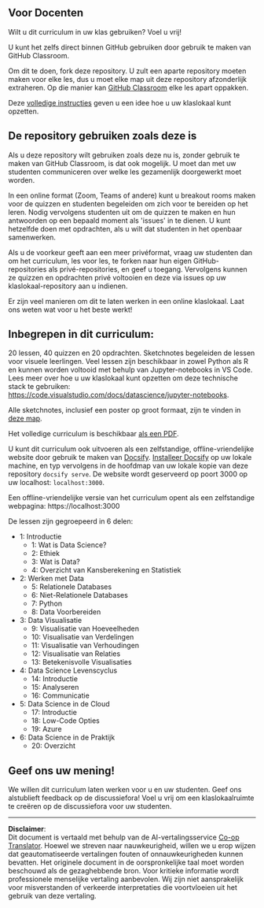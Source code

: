 <!--
CO_OP_TRANSLATOR_METADATA:
{
  "original_hash": "87f157ea00d36c1d12c14390d9852b50",
  "translation_date": "2025-08-28T15:02:41+00:00",
  "source_file": "for-teachers.md",
  "language_code": "nl"
}
-->
## Voor Docenten

Wilt u dit curriculum in uw klas gebruiken? Voel u vrij!

U kunt het zelfs direct binnen GitHub gebruiken door gebruik te maken van GitHub Classroom.

Om dit te doen, fork deze repository. U zult een aparte repository moeten maken voor elke les, dus u moet elke map uit deze repository afzonderlijk extraheren. Op die manier kan [GitHub Classroom](https://classroom.github.com/classrooms) elke les apart oppakken.

Deze [volledige instructies](https://github.blog/2020-03-18-set-up-your-digital-classroom-with-github-classroom/) geven u een idee hoe u uw klaslokaal kunt opzetten.

## De repository gebruiken zoals deze is

Als u deze repository wilt gebruiken zoals deze nu is, zonder gebruik te maken van GitHub Classroom, is dat ook mogelijk. U moet dan met uw studenten communiceren over welke les gezamenlijk doorgewerkt moet worden.

In een online format (Zoom, Teams of andere) kunt u breakout rooms maken voor de quizzen en studenten begeleiden om zich voor te bereiden op het leren. Nodig vervolgens studenten uit om de quizzen te maken en hun antwoorden op een bepaald moment als 'issues' in te dienen. U kunt hetzelfde doen met opdrachten, als u wilt dat studenten in het openbaar samenwerken.

Als u de voorkeur geeft aan een meer privéformat, vraag uw studenten dan om het curriculum, les voor les, te forken naar hun eigen GitHub-repositories als privé-repositories, en geef u toegang. Vervolgens kunnen ze quizzen en opdrachten privé voltooien en deze via issues op uw klaslokaal-repository aan u indienen.

Er zijn veel manieren om dit te laten werken in een online klaslokaal. Laat ons weten wat voor u het beste werkt!

## Inbegrepen in dit curriculum:

20 lessen, 40 quizzen en 20 opdrachten. Sketchnotes begeleiden de lessen voor visuele leerlingen. Veel lessen zijn beschikbaar in zowel Python als R en kunnen worden voltooid met behulp van Jupyter-notebooks in VS Code. Lees meer over hoe u uw klaslokaal kunt opzetten om deze technische stack te gebruiken: https://code.visualstudio.com/docs/datascience/jupyter-notebooks.

Alle sketchnotes, inclusief een poster op groot formaat, zijn te vinden in [deze map](../../sketchnotes).

Het volledige curriculum is beschikbaar [als een PDF](../../pdf/readme.pdf).

U kunt dit curriculum ook uitvoeren als een zelfstandige, offline-vriendelijke website door gebruik te maken van [Docsify](https://docsify.js.org/#/). [Installeer Docsify](https://docsify.js.org/#/quickstart) op uw lokale machine, en typ vervolgens in de hoofdmap van uw lokale kopie van deze repository `docsify serve`. De website wordt geserveerd op poort 3000 op uw localhost: `localhost:3000`.

Een offline-vriendelijke versie van het curriculum opent als een zelfstandige webpagina: https://localhost:3000

De lessen zijn gegroepeerd in 6 delen:

- 1: Introductie
    - 1: Wat is Data Science?
    - 2: Ethiek
    - 3: Wat is Data?
    - 4: Overzicht van Kansberekening en Statistiek
- 2: Werken met Data
    - 5: Relationele Databases
    - 6: Niet-Relationele Databases
    - 7: Python
    - 8: Data Voorbereiden
- 3: Data Visualisatie
    - 9: Visualisatie van Hoeveelheden
    - 10: Visualisatie van Verdelingen
    - 11: Visualisatie van Verhoudingen
    - 12: Visualisatie van Relaties
    - 13: Betekenisvolle Visualisaties
- 4: Data Science Levenscyclus
    - 14: Introductie
    - 15: Analyseren
    - 16: Communicatie
- 5: Data Science in de Cloud
    - 17: Introductie
    - 18: Low-Code Opties
    - 19: Azure
- 6: Data Science in de Praktijk
    - 20: Overzicht

## Geef ons uw mening!

We willen dit curriculum laten werken voor u en uw studenten. Geef ons alstublieft feedback op de discussiefora! Voel u vrij om een klaslokaalruimte te creëren op de discussiefora voor uw studenten.

---

**Disclaimer**:  
Dit document is vertaald met behulp van de AI-vertalingsservice [Co-op Translator](https://github.com/Azure/co-op-translator). Hoewel we streven naar nauwkeurigheid, willen we u erop wijzen dat geautomatiseerde vertalingen fouten of onnauwkeurigheden kunnen bevatten. Het originele document in de oorspronkelijke taal moet worden beschouwd als de gezaghebbende bron. Voor kritieke informatie wordt professionele menselijke vertaling aanbevolen. Wij zijn niet aansprakelijk voor misverstanden of verkeerde interpretaties die voortvloeien uit het gebruik van deze vertaling.